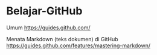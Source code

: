 # Belajar-GitHub

Umum
https://guides.github.com/

Menata Markdown (teks dokumen) di GitHub
https://guides.github.com/features/mastering-markdown/

